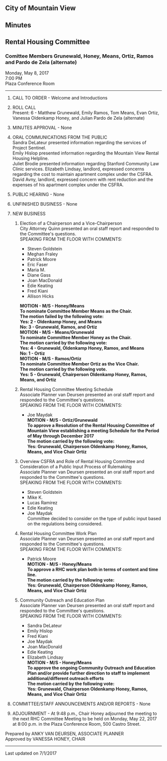 ## City of Mountain View
## Minutes 
## Rental Housing Committee

### Comittee Members Grunewald, Honey, Means, Ortiz, Ramos and Pardo de Zela (alternate)

Monday, May 8, 2017  
7:00 PM  
Plaza Conference Room  

***

1. CALL TO ORDER - Welcome and Introductions  

2.  ROLL CALL  
	Present: 6 - Matthew Grunewald, Emily Ramos, Tom Means, Evan Ortiz, Vanessa Oldenkamp Honey, and Julian Pardo de Zela (alternate)  

3. MINUTES APPROVAL - None  

4. ORAL COMMUNICATIONS FROM THE PUBLIC  
	Sandra DeLateur presented information regarding the services of Project Sentinel.  
	Emily Hislop presented information regarding the Mountain View Rental Housing Helpline.  
	Juliet Brodie presented information regarding Stanford Community Law Clinic services. 
	Elizabeth Lindsay, landlord, expressed concerns regarding the cost to maintain apartment complex under the CSFRA.  
	David Avny, landlord, expressed concern with rent reduction and the expenses of his apartment complex under the CSFRA.

5. PUBLIC HEARING - None

6. UNFINISHED BUSINESS - None

7.  NEW BUSINESS  
      1. Election of a Chairperson and a Vice-Chairperson  
		City Attorney Quinn presented an oral staff report and responded to the Committee's questions.  
		SPEAKING FROM THE FLOOR WITH COMMENTS:  
		  * Steven Goldstein 
		  * Meghan Fraley 
		  * Patrick Moore
		  * Eric Faser 
		  * Maria M. 
		  * Diane Gass 
		  * Joan MacDonald 
		  * Edie Keating 
		  * Fred Kiani
		  * Allison Hicks  
		    
		 **MOTION - M/S - Honey/Means  
		 To nominate Committee Member Means as the Chair.  
		 The motion failed by the following vote:  
		 Yes: 2 - Oldenkamp Honey, and Means   
		 No:  3 - Grunewald, Ramos, and Ortiz  
		 MOTION - M/S - Means/Grunewald   
		 To nominate Committee Member Honey as the Chair.  
		 The motion carried by the following vote:  
		 Yes: 4 - Grunewald, Oldenkamp Honey, Ramos, and Means  
		 No:  1 - Ortiz  
		 MOTION - M/S - Ramos/Ortiz  
		 To nominate Committee Member Ortiz as the Vice Chair.  
		 The motion carried by the following vote.  
		 Yes: 5 - Grunewald, Chairperson Oldenkamp Honey, Ramos, Means, and Ortiz**  

      2. Rental Housing Committee Meeting Schedule  
		Associate Planner van Deursen presented an oral staff report and responded to the Committee's questions.  
		SPEAKING FROM THE FLOOR WITH COMMENTS:  
		  * Joe Maydak  
		**MOTION - M/S - Ortiz/Grunewald  
		To approve a Resolution of the Rental Housing Committee of Mountain View establishing a meeting Schedule for the Period of May through December 2017  
		The motion carried by the following vote:  
		Yes: Grunewald, Chairperson Oldenkamp Honey, Ramos, Means, and Vice Chair Ortiz** 

      3. Overview CSFRA and Role of Rental Housing Committee and Consideration of a Public Input Process of Rulemaking  
		Associate Planner van Deursen presented an oral staff report and responded to the Committee's questions.  
		SPEAKING FROM THE FLOOR WITH COMMENTS:  
		  * Steven Goldstein
		  * Mike K. 
		  * Lucas Ramirez 
		  * Edie Keating 
		  * Joe Maydak  
		Committee decided to consider on the type of public input based on the regulations being considered.

      4. Rental Housing Committee Work Plan  
		Associate Planner van Deursen presented an oral staff report and responded to the Committee's questions.  
		SPEAKING FROM THE FLOOR WITH COMMENTS:  
		  * Patrick Moore  
		**MOTION - M/S - Honey/Means  
		To approve a RHC work plan both in terms of content and time line.  
		The motion carried by the following vote:  
		Yes: Grunewald, Chairperson Oldenkamp Honey, Ramos, Means, and Vice Chair Ortiz**

      5. Community Outreach and Education Plan  
		Associate Planner van Deursen presented an oral staff report and responded to the Committee's questions.  
		SPEAKING FROM THE FLOOR WITH COMMENTS:  
		  * Sandra DeLateur
		  * Emily Hislop 
		  * Fred Kiani 
		  * Joe Maydak 
		  * Joan MacDonald 
		  * Edie Keating 
		  * Elizabeth Lindsay  
		**MOTION - M/S - Honey/Means  
		To approve the ongoing Community Outreach and Education Plan and/or provide further direction to staff to implement additional/different outreach efforts  
		The motion carried by the following vote:  
		Yes: Grunewald, Chairperson Oldenkamp Honey, Ramos, Means, and Vice Chair Ortiz**  

8. COMMITTEE/STAFF ANNOUNCEMENTS AND/OR REPORTS - None

9. ADJOURNMENT - At 9:48 p.m., Chair Honey adjourned the meeting to the next RHC Committee Meeting to be held on Monday, May 22, 2017 at 8:00 p.m. in the Plaza Conference Room, 500 Castro Street.

Prepared by ANKY VAN DEURSEN, ASSOCIATE PLANNER  
Approved by VANESSA HONEY, CHAIR  

***
Last updated on 7/1/2017  